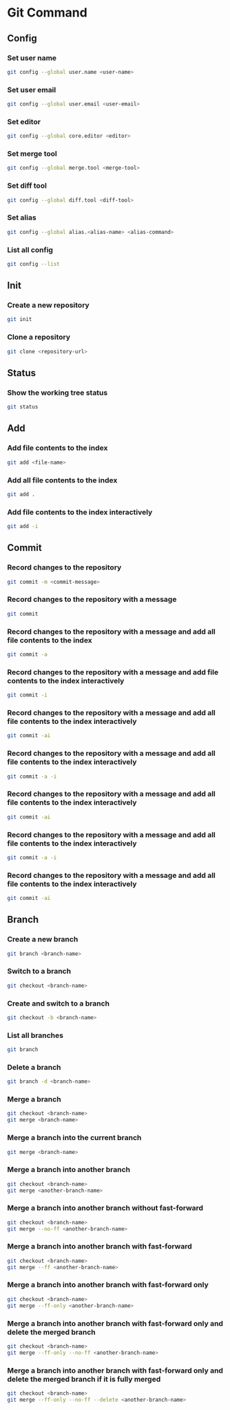 # Git Command

## Config

### Set user name

```bash
git config --global user.name <user-name>
```

### Set user email

```bash
git config --global user.email <user-email>
```

### Set editor

```bash
git config --global core.editor <editor>
```

### Set merge tool

```bash
git config --global merge.tool <merge-tool>
```

### Set diff tool

```bash
git config --global diff.tool <diff-tool>
```

### Set alias

```bash
git config --global alias.<alias-name> <alias-command>
```

### List all config

```bash
git config --list
```

## Init

### Create a new repository

```bash
git init
```

### Clone a repository

```bash
git clone <repository-url>
```

## Status

### Show the working tree status

```bash
git status
```

## Add

### Add file contents to the index

```bash
git add <file-name>
```

### Add all file contents to the index

```bash
git add .
```

### Add file contents to the index interactively

```bash
git add -i
```

## Commit

### Record changes to the repository

```bash
git commit -m <commit-message>
```

### Record changes to the repository with a message

```bash
git commit
```

### Record changes to the repository with a message and add all file contents to the index

```bash
git commit -a
```

### Record changes to the repository with a message and add file contents to the index interactively

```bash
git commit -i
```

### Record changes to the repository with a message and add all file contents to the index interactively

```bash
git commit -ai
```

### Record changes to the repository with a message and add all file contents to the index interactively

```bash
git commit -a -i
```

### Record changes to the repository with a message and add all file contents to the index interactively

```bash
git commit -ai
```

### Record changes to the repository with a message and add all file contents to the index interactively

```bash
git commit -a -i
```

### Record changes to the repository with a message and add all file contents to the index interactively

```bash
git commit -ai
```

## Branch

### Create a new branch

```bash
git branch <branch-name>
```

### Switch to a branch

```bash
git checkout <branch-name>
```

### Create and switch to a branch

```bash
git checkout -b <branch-name>
```

### List all branches

```bash
git branch
```

### Delete a branch

```bash
git branch -d <branch-name>
```

### Merge a branch

```bash
git checkout <branch-name>
git merge <branch-name>
```

### Merge a branch into the current branch

```bash
git merge <branch-name>
```

### Merge a branch into another branch

```bash
git checkout <branch-name>
git merge <another-branch-name>
```

### Merge a branch into another branch without fast-forward

```bash
git checkout <branch-name>
git merge --no-ff <another-branch-name>
```

### Merge a branch into another branch with fast-forward

```bash
git checkout <branch-name>
git merge --ff <another-branch-name>
```

### Merge a branch into another branch with fast-forward only

```bash
git checkout <branch-name>
git merge --ff-only <another-branch-name>
```

### Merge a branch into another branch with fast-forward only and delete the merged branch

```bash
git checkout <branch-name>
git merge --ff-only --no-ff <another-branch-name>
```

### Merge a branch into another branch with fast-forward only and delete the merged branch if it is fully merged

```bash
git checkout <branch-name>
git merge --ff-only --no-ff --delete <another-branch-name>
```

